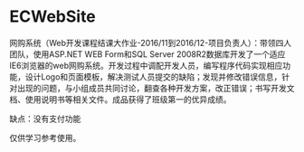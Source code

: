 # ECWebSite

网购系统（Web开发课程结课大作业-2016/11到2016/12-项目负责人）：带领四人团队，使用ASP.NET WEB Form和SQL Server 2008R2数据库开发了一个适应IE6浏览器的web网购系统。开发过程中调配开发人员，编写程序代码实现相应功能，设计Logo和页面模板，解决测试人员提交的缺陷；发现并修改错误信息，针对出现的问题，与小组成员共同讨论，翻查各种开发方案，改正错误；书写开发文档、使用说明书等相关文件。成品获得了班级第一的优异成绩。

缺点：没有支付功能

仅供学习参考使用。
